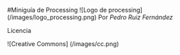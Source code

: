 #Miniguía de Processing
![Logo de processing] (/images/logo_processing.png)
Por *Pedro Ruiz Fernández*

Licencia

![Creative Commons] (/images/cc.png)


